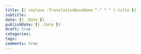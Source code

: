 ```yaml
---
title: {{ replace .TranslationBaseName "-" " " | title }}
subtitle:
date: {{ .Date }}
publishDate: {{ .Date }}
draft: true
categories: 
tags:
comments: true
---
```

